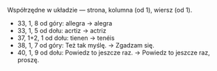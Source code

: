 Współrzędne w układzie — strona, kolumna (od 1), wiersz (od 1).

* 33, 1, 8 od góry: allegra -> alegra
* 33, 1, 5 od dołu: acrtiz -> actriz
* 37, 1+2, 1 od dołu: tienen -> tenéis
* 38, 1, 7 od góry: Też tak myślę. -> Zgadzam się.
* 40, 1, 9 od dołu: Powiedz to jeszcze raz. -> Powiedz to jeszcze raz, proszę.